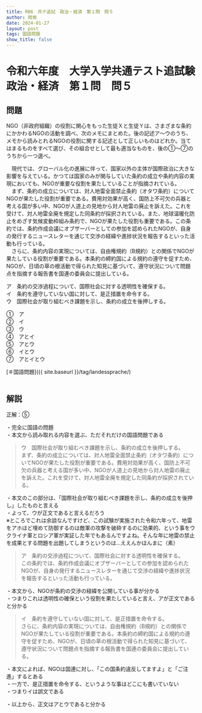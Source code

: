 ```yaml
---
title: R06　共テ追試　政治・経済　第１問　問５
author: 雨坂
date: 2024-01-27
layout: post
tags: 国語問題
show_title: false
---
```

  
# 令和六年度　大学入学共通テスト追試験　政治・経済　第１問　問５  
  
## 問題  
NGO（非政府組織）の役割に関心をもった生徒Ｘと生徒Ｙは、さまざまな条約にかかわるNGOの活動を調べ、次のメモにまとめた。後の記述ア〜ウのうち、メモから読みとれるNGOの役割に関する記述として正しいものはどれか。当てはまるものをすべて選び、その組合せとして最も適当なものを、後の①〜⑦のうちから一つ選べ。  
  
　現代では、グローバル化の進展に伴って、国家以外の主体が国際政治に大きな影響を与えている。かつては国家のみが関与していた条約の成立や条約内容の実現においても、NGOが重要な役割を果たしていることが指摘されている。  
　まず、条約の成立については、対人地雷全面禁止条約（オタワ条約）についてNGOが果たした役割が重要である。費用対効果が高く、国防上不可欠の兵器と考える国が多い中、NGOが人道上の見地から対人地雷の廃止を訴えた。これを受けて、対人地雷全廃を規定した同条約が採択されている。また、地球温暖化防止をめざす気候変動枠組み条約で、NGOが果たした役割も重要である。この条約では、条約作成会議にオブザーバーとしての参加を認められたNGOが、自身の発行するニュースレターを通じて交渉の経緯や進捗状況を報告するといった活動も行っている。  
　さらに、条約内容の実現については、自由権規約（B規約）との関係でNGOが果たしている役割が重要である。本条約の締約国による規約の遵守を促すため、NGOが、日頃の草の根活動で得られた知見に基づいて、遵守状況について問題点を指摘する報告書を国連の委員会に提出している。  
  
ア　条約の交渉過程について、国際社会に対する透明性を確保する。  
イ　条約を遵守していない国に対して、是正措置を命令する。  
ウ　国際社会が取り組むべき課題を示し、条約の成立を後押しする。  
  
①　ア  
②　イ  
③　ウ  
④　アとイ  
⑤　アとウ  
⑥　イとウ  
⑦　アとイとウ  
  
[＃国語問題]({{ site.baseurl }}/tag/landessprache/)  
   
## 解説  
正解：⑤  
  
・完全に国語の問題  
・本文から読み取れる内容を選ぶ、ただそれだけの国語問題である  
  
>ウ　国際社会が取り組むべき課題を示し、条約の成立を後押しする。  
>まず、条約の成立については、対人地雷全面禁止条約（オタワ条約）についてNGOが果たした役割が重要である。費用対効果が高く、国防上不可欠の兵器と考える国が多い中、NGOが人道上の見地から対人地雷の廃止を訴えた。これを受けて、対人地雷全廃を規定した同条約が採択されている。  
  
・本文のこの部分は、「国際社会が取り組むべき課題を示し、条約の成立を後押し」したものと言える  
・よって、ウが正文であると言えるだろう  
※ところでこれは余談なんですけど、この試験が実施された令和六年って、地雷をアホほど埋めて防御するのは敵軍の攻撃を破砕するのに効果的、という事をウクライナ軍とロシア軍が実証した年でもあるんですよね。そんな年に地雷の禁止を成果とする問題を出題してしまうというのは…ええんかほんまに（素）  
  
>ア　条約の交渉過程について、国際社会に対する透明性を確保する。  
>この条約では、条約作成会議にオブザーバーとしての参加を認められたNGOが、自身の発行するニュースレターを通じて交渉の経緯や進捗状況を報告するといった活動も行っている。  
  
・本文から、NGOが条約の交渉の経緯を公開している事が分かる  
・つまりこれは透明性の確保という役割を果たしていると言え、アが正文であると分かる  
  
>イ　条約を遵守していない国に対して、是正措置を命令する。  
>さらに、条約内容の実現については、自由権規約（B規約）との関係でNGOが果たしている役割が重要である。本条約の締約国による規約の遵守を促すため、NGOが、日頃の草の根活動で得られた知見に基づいて、遵守状況について問題点を指摘する報告書を国連の委員会に提出している。  
  
・本文によれば、NGOは国連に対し、「この国条約違反してますよ」と「ご注進」するとある  
・一方で、是正措置を命令する、というような事はどこにも書いていない  
・つまりイは誤文である  
  
・以上から、正文はアとウであると分かる  